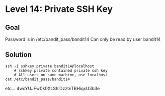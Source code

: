 # Level 14: Private SSH Key
## Goal
Password is in /etc/bandit_pass/bandit14
Can only be read by user bandit14
## Solution
```
ssh -i sshkey.private bandit14@localhost
    # sshkey.private contained private ssh key
    # All users on same machine, use localhost
cat /etc/bandit_pass/bandit14
```
etc...
4wcYUJFw0k0XLShlDzztnTBHiqxU3b3e